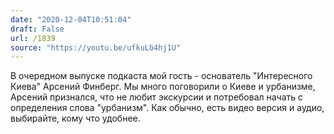 ```yaml
---
date: "2020-12-04T10:51:04"
draft: False
url: /1839
source: "https://youtu.be/ufkuLb4hj1U"
---
```


В очередном выпуске подкаста мой гость - основатель "Интересного Киева" Арсений Финберг. Мы много поговорили о Киеве и урбанизме, Арсений признался, что не любит экскурсии и потребовал начать с определения слова "урбанизм".
Как обычно, есть видео версия и аудио, выбирайте, кому что удобнее.

